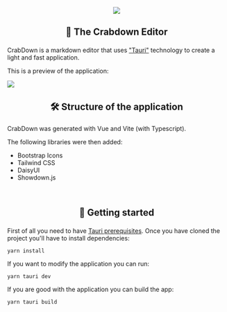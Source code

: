 <p align="center">
  <img src="https://i.ibb.co/LrbzrMd/Square310x310-Logo.png">
</p>

## <p align="center"> 🦀 The Crabdown Editor </p>

CrabDown is a markdown editor that uses <a href="https://tauri.app/">"Tauri"</a> technology to create a light and fast application.

This is a preview of the application:

<img src="https://i.ibb.co/gT0n1Zk/crabdown-preview.png">

<br/>

## <p align="center"> 🛠️ Structure of the application </p>

CrabDown was generated with Vue and Vite (with Typescript).

The following libraries were then added:

- Bootstrap Icons
- Tailwind CSS
- DaisyUI
- Showdown.js

<br/>

## <p align="center"> 🌟 Getting started </p>
First of all you need to have <a href="https://tauri.app/v1/guides/getting-started/prerequisites">Tauri prerequisites</a>.
Once you have cloned the project you'll have to install dependencies:

```prompt
yarn install
```

If you want to modify the application you can run:
```prompt
yarn tauri dev
```

If you are good with the application you can build the app:
```prompt
yarn tauri build
```
